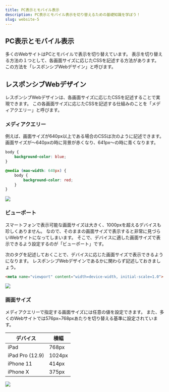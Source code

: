 ```yaml
---
title: PC表示とモバイル表示
description: PC表示とモバイル表示を切り替えるための基礎知識を学ぼう！
slug: website-5
---
```


## PC表示とモバイル表示

多くのWebサイトはPCとモバイルで表示を切り替えています。
表示を切り替える方法の１つとして、各画面サイズに応じたCSSを記述する方法があります。
この方法を「レスポンシブWebデザイン」と呼びます。


## レスポンシブWebデザイン

レスポンシブWebデザインは、各画面サイズに応じたCSSを記述することで実現できます。
この各画面サイズに応じたCSSを記述する仕組みのことを「メディアクエリー」と呼びます。

### メディアクエリー

例えば、画面サイズが640px以上である場合のCSSは次のように記述できます。
画面サイズが〜640pxの時に背景が赤くなり、641px〜の時に青くなります。

```css
body {
    background-color: blue;
}

@media (max-width: 640px) {
    body {
        background-color: red;
    }
}
```

![](/images/website/responsive-responsive.png)

### ビューポート

スマートフォンで表示可能な画面サイズは大きく、1000pxを超えるデバイスも珍しくありません。
なので、そのままの画面サイズで表示すると非常に見づらいWebサイトになってしまいます。
そこで、デバイスに適した画面サイズで表示できるよう設定するのが「ビューポート」です。

次のタグを記述しておくことで、デバイスに応じた画面サイズで表示できるようになります。
レスポンシブWebデザインであるかに関わらず記述しておきましょう。

```html
<meta name="viewport" content="width=device-width, initial-scale=1.0">
```

![](/images/website/responsive-viewport.png)

### 画面サイズ

メディアクエリーで指定する画面サイズには任意の値を設定できます。
また、多くのWebサイトでは576px~768pxあたりを切り替える基準に設定されています。

| デバイス | 横幅 |
| --- | --- |
| iPad | 768px |
| iPad Pro (12.9) | 1024px |
| iPhone 11 | 414px |
| iPhone X | 375px |

![](/images/website/responsive-device.png)
